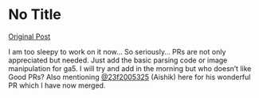 # No Title

[Original Post](https://discourse.onlinedegree.iitm.ac.in/t/168901/2)

<p>I am too sleepy to work on it now… So seriously… PRs are not only appreciated but needed. Just add the basic parsing code or image manipulation for ga5. I will try and add in the morning but who doesn’t like Good PRs? Also mentioning <a class="mention" href="/u/23f2005325">@23f2005325</a> (Aishik) here for his wonderful PR which I have now merged.</p>